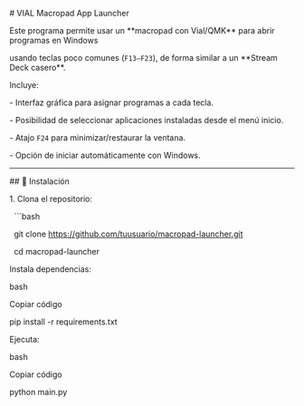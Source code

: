 \# VIAL Macropad App Launcher



Este programa permite usar un \*\*macropad con Vial/QMK\*\* para abrir programas en Windows 

usando teclas poco comunes (`F13–F23`), de forma similar a un \*\*Stream Deck casero\*\*.



Incluye:

\- Interfaz gráfica para asignar programas a cada tecla.

\- Posibilidad de seleccionar aplicaciones instaladas desde el menú inicio.

\- Atajo `F24` para minimizar/restaurar la ventana.

\- Opción de iniciar automáticamente con Windows.



---



\## 🚀 Instalación



1\. Clona el repositorio:

&nbsp;  ```bash

&nbsp;  git clone https://github.com/tuusuario/macropad-launcher.git

&nbsp;  cd macropad-launcher

Instala dependencias:



bash

Copiar código

pip install -r requirements.txt

Ejecuta:



bash

Copiar código

python main.py

